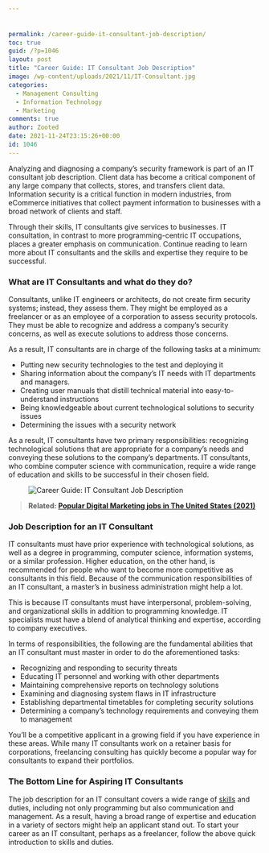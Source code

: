 ```yaml
---


permalink: /career-guide-it-consultant-job-description/
toc: true
guid: /?p=1046
layout: post
title: "Career Guide: IT Consultant Job Description"
image: /wp-content/uploads/2021/11/IT-Consultant.jpg
categories:
  - Management Consulting
  - Information Technology
  - Marketing
comments: true
author: Zooted
date: 2021-11-24T23:15:26+00:00
id: 1046
---
```

Analyzing and diagnosing a company&#8217;s security framework is part of an IT consultant job description. Client data has become a critical component of any large company that collects, stores, and transfers client data. Information security is a critical function in modern industries, from eCommerce initiatives that collect payment information to businesses with a broad network of clients and staff.

Through their skills, IT consultants give services to businesses. IT consultation, in contrast to more programming-centric IT occupations, places a greater emphasis on communication. Continue reading to learn more about IT consultants and the skills and expertise they require to be successful.

### **What are IT Consultants and what do they do?**

Consultants, unlike IT engineers or architects, do not create firm security systems; instead, they assess them. They might be employed as a freelancer or as an employee of a corporation to assess security protocols. They must be able to recognize and address a company&#8217;s security concerns, as well as execute solutions to address those concerns.

As a result, IT consultants are in charge of the following tasks at a minimum:

* Putting new security technologies to the test and deploying it
* Sharing information about the company&#8217;s IT needs with IT departments and managers.
* Creating user manuals that distill technical material into easy-to-understand instructions
* Being knowledgeable about current technological solutions to security issues
* Determining the issues with a security network

As a result, IT consultants have two primary responsibilities: recognizing technological solutions that are appropriate for a company&#8217;s needs and conveying these solutions to the company&#8217;s departments. IT consultants, who combine computer science with communication, require a wide range of education and skills to be successful in their chosen field.

 <figure class="wp-block-image size-full">

<img loading="lazy" width="710" height="400" src="/wp-content/uploads/2021/11/IT-Consultant-Job-Description.jpg" alt="Career Guide: IT Consultant Job Description" class="wp-image-1047" srcset="/wp-content/uploads/2021/11/IT-Consultant-Job-Description.jpg 710w, /wp-content/uploads/2021/11/IT-Consultant-Job-Description-300x169.jpg 300w" sizes="(max-width: 710px) 100vw, 710px" /> </figure> 

<blockquote class="wp-block-quote">
  <p>
    <strong>Related: <a href="/most-popular-digital-marketing-jobs-in-the-united-states">Popular Digital Marketing jobs in The United States (2021)</a></strong>
  </p>
</blockquote>

### **Job Description for an IT Consultant**

IT consultants must have prior experience with technological solutions, as well as a degree in programming, computer science, information systems, or a similar profession. Higher education, on the other hand, is recommended for people who want to become more competitive as consultants in this field. Because of the communication responsibilities of an IT consultant, a master&#8217;s in business administration might help a lot.

This is because IT consultants must have interpersonal, problem-solving, and organizational skills in addition to programming knowledge. IT specialists must have a blend of analytical thinking and expertise, according to company executives.

In terms of responsibilities, the following are the fundamental abilities that an IT consultant must master in order to do the aforementioned tasks:

* Recognizing and responding to security threats
* Educating IT personnel and working with other departments
* Maintaining comprehensive reports on technology solutions
* Examining and diagnosing system flaws in IT infrastructure
* Establishing departmental timetables for completing security solutions
* Determining a company&#8217;s technology requirements and conveying them to management

You&#8217;ll be a competitive applicant in a growing field if you have experience in these areas. While many IT consultants work on a retainer basis for corporations, freelancing consulting has quickly become a popular way for consultants to expand their portfolios.

### **The Bottom Line for Aspiring IT Consultants**

The job description for an IT consultant covers a wide range of [skills](/why-do-hard-skills-matter/) and duties, including not only programming but also communication and management. As a result, having a broad range of expertise and education in a variety of sectors might help an applicant stand out. To start your career as an IT consultant, perhaps as a freelancer, follow the above quick introduction to skills and duties.